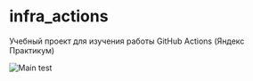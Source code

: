# infra_actions
Учебный проект для изучения работы GitHub Actions (Яндекс Практикум)


![Main test](https://github.com/licaro-1/infra_actions/actions/workflows/main.yml/badge.svg)

